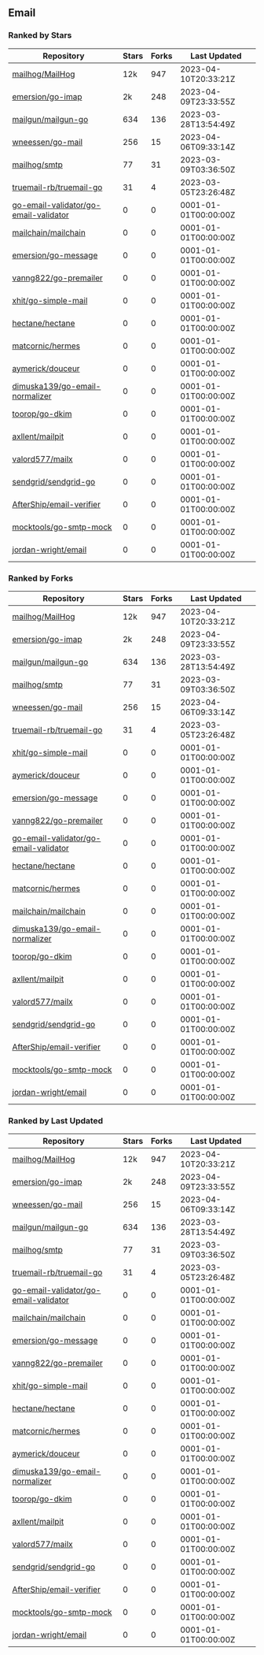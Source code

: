 ## Email

### Ranked by Stars

| Repository | Stars | Forks | Last Updated |
|------------|-------|-------|--------------|
| [mailhog/MailHog](https://github.com/mailhog/MailHog) | 12k | 947 | 2023-04-10T20:33:21Z |
| [emersion/go-imap](https://github.com/emersion/go-imap) | 2k | 248 | 2023-04-09T23:33:55Z |
| [mailgun/mailgun-go](https://github.com/mailgun/mailgun-go) | 634 | 136 | 2023-03-28T13:54:49Z |
| [wneessen/go-mail](https://github.com/wneessen/go-mail) | 256 | 15 | 2023-04-06T09:33:14Z |
| [mailhog/smtp](https://github.com/mailhog/smtp) | 77 | 31 | 2023-03-09T03:36:50Z |
| [truemail-rb/truemail-go](https://github.com/truemail-rb/truemail-go) | 31 | 4 | 2023-03-05T23:26:48Z |
| [go-email-validator/go-email-validator](https://github.com/go-email-validator/go-email-validator) | 0 | 0 | 0001-01-01T00:00:00Z |
| [mailchain/mailchain](https://github.com/mailchain/mailchain) | 0 | 0 | 0001-01-01T00:00:00Z |
| [emersion/go-message](https://github.com/emersion/go-message) | 0 | 0 | 0001-01-01T00:00:00Z |
| [vanng822/go-premailer](https://github.com/vanng822/go-premailer) | 0 | 0 | 0001-01-01T00:00:00Z |
| [xhit/go-simple-mail](https://github.com/xhit/go-simple-mail) | 0 | 0 | 0001-01-01T00:00:00Z |
| [hectane/hectane](https://github.com/hectane/hectane) | 0 | 0 | 0001-01-01T00:00:00Z |
| [matcornic/hermes](https://github.com/matcornic/hermes) | 0 | 0 | 0001-01-01T00:00:00Z |
| [aymerick/douceur](https://github.com/aymerick/douceur) | 0 | 0 | 0001-01-01T00:00:00Z |
| [dimuska139/go-email-normalizer](https://github.com/dimuska139/go-email-normalizer) | 0 | 0 | 0001-01-01T00:00:00Z |
| [toorop/go-dkim](https://github.com/toorop/go-dkim) | 0 | 0 | 0001-01-01T00:00:00Z |
| [axllent/mailpit](https://github.com/axllent/mailpit) | 0 | 0 | 0001-01-01T00:00:00Z |
| [valord577/mailx](https://github.com/valord577/mailx) | 0 | 0 | 0001-01-01T00:00:00Z |
| [sendgrid/sendgrid-go](https://github.com/sendgrid/sendgrid-go) | 0 | 0 | 0001-01-01T00:00:00Z |
| [AfterShip/email-verifier](https://github.com/AfterShip/email-verifier) | 0 | 0 | 0001-01-01T00:00:00Z |
| [mocktools/go-smtp-mock](https://github.com/mocktools/go-smtp-mock) | 0 | 0 | 0001-01-01T00:00:00Z |
| [jordan-wright/email](https://github.com/jordan-wright/email) | 0 | 0 | 0001-01-01T00:00:00Z |

### Ranked by Forks

| Repository | Stars | Forks | Last Updated |
|------------|-------|-------|--------------|
| [mailhog/MailHog](https://github.com/mailhog/MailHog) | 12k | 947 | 2023-04-10T20:33:21Z |
| [emersion/go-imap](https://github.com/emersion/go-imap) | 2k | 248 | 2023-04-09T23:33:55Z |
| [mailgun/mailgun-go](https://github.com/mailgun/mailgun-go) | 634 | 136 | 2023-03-28T13:54:49Z |
| [mailhog/smtp](https://github.com/mailhog/smtp) | 77 | 31 | 2023-03-09T03:36:50Z |
| [wneessen/go-mail](https://github.com/wneessen/go-mail) | 256 | 15 | 2023-04-06T09:33:14Z |
| [truemail-rb/truemail-go](https://github.com/truemail-rb/truemail-go) | 31 | 4 | 2023-03-05T23:26:48Z |
| [xhit/go-simple-mail](https://github.com/xhit/go-simple-mail) | 0 | 0 | 0001-01-01T00:00:00Z |
| [aymerick/douceur](https://github.com/aymerick/douceur) | 0 | 0 | 0001-01-01T00:00:00Z |
| [emersion/go-message](https://github.com/emersion/go-message) | 0 | 0 | 0001-01-01T00:00:00Z |
| [vanng822/go-premailer](https://github.com/vanng822/go-premailer) | 0 | 0 | 0001-01-01T00:00:00Z |
| [go-email-validator/go-email-validator](https://github.com/go-email-validator/go-email-validator) | 0 | 0 | 0001-01-01T00:00:00Z |
| [hectane/hectane](https://github.com/hectane/hectane) | 0 | 0 | 0001-01-01T00:00:00Z |
| [matcornic/hermes](https://github.com/matcornic/hermes) | 0 | 0 | 0001-01-01T00:00:00Z |
| [mailchain/mailchain](https://github.com/mailchain/mailchain) | 0 | 0 | 0001-01-01T00:00:00Z |
| [dimuska139/go-email-normalizer](https://github.com/dimuska139/go-email-normalizer) | 0 | 0 | 0001-01-01T00:00:00Z |
| [toorop/go-dkim](https://github.com/toorop/go-dkim) | 0 | 0 | 0001-01-01T00:00:00Z |
| [axllent/mailpit](https://github.com/axllent/mailpit) | 0 | 0 | 0001-01-01T00:00:00Z |
| [valord577/mailx](https://github.com/valord577/mailx) | 0 | 0 | 0001-01-01T00:00:00Z |
| [sendgrid/sendgrid-go](https://github.com/sendgrid/sendgrid-go) | 0 | 0 | 0001-01-01T00:00:00Z |
| [AfterShip/email-verifier](https://github.com/AfterShip/email-verifier) | 0 | 0 | 0001-01-01T00:00:00Z |
| [mocktools/go-smtp-mock](https://github.com/mocktools/go-smtp-mock) | 0 | 0 | 0001-01-01T00:00:00Z |
| [jordan-wright/email](https://github.com/jordan-wright/email) | 0 | 0 | 0001-01-01T00:00:00Z |

### Ranked by Last Updated

| Repository | Stars | Forks | Last Updated |
|------------|-------|-------|--------------|
| [mailhog/MailHog](https://github.com/mailhog/MailHog) | 12k | 947 | 2023-04-10T20:33:21Z |
| [emersion/go-imap](https://github.com/emersion/go-imap) | 2k | 248 | 2023-04-09T23:33:55Z |
| [wneessen/go-mail](https://github.com/wneessen/go-mail) | 256 | 15 | 2023-04-06T09:33:14Z |
| [mailgun/mailgun-go](https://github.com/mailgun/mailgun-go) | 634 | 136 | 2023-03-28T13:54:49Z |
| [mailhog/smtp](https://github.com/mailhog/smtp) | 77 | 31 | 2023-03-09T03:36:50Z |
| [truemail-rb/truemail-go](https://github.com/truemail-rb/truemail-go) | 31 | 4 | 2023-03-05T23:26:48Z |
| [go-email-validator/go-email-validator](https://github.com/go-email-validator/go-email-validator) | 0 | 0 | 0001-01-01T00:00:00Z |
| [mailchain/mailchain](https://github.com/mailchain/mailchain) | 0 | 0 | 0001-01-01T00:00:00Z |
| [emersion/go-message](https://github.com/emersion/go-message) | 0 | 0 | 0001-01-01T00:00:00Z |
| [vanng822/go-premailer](https://github.com/vanng822/go-premailer) | 0 | 0 | 0001-01-01T00:00:00Z |
| [xhit/go-simple-mail](https://github.com/xhit/go-simple-mail) | 0 | 0 | 0001-01-01T00:00:00Z |
| [hectane/hectane](https://github.com/hectane/hectane) | 0 | 0 | 0001-01-01T00:00:00Z |
| [matcornic/hermes](https://github.com/matcornic/hermes) | 0 | 0 | 0001-01-01T00:00:00Z |
| [aymerick/douceur](https://github.com/aymerick/douceur) | 0 | 0 | 0001-01-01T00:00:00Z |
| [dimuska139/go-email-normalizer](https://github.com/dimuska139/go-email-normalizer) | 0 | 0 | 0001-01-01T00:00:00Z |
| [toorop/go-dkim](https://github.com/toorop/go-dkim) | 0 | 0 | 0001-01-01T00:00:00Z |
| [axllent/mailpit](https://github.com/axllent/mailpit) | 0 | 0 | 0001-01-01T00:00:00Z |
| [valord577/mailx](https://github.com/valord577/mailx) | 0 | 0 | 0001-01-01T00:00:00Z |
| [sendgrid/sendgrid-go](https://github.com/sendgrid/sendgrid-go) | 0 | 0 | 0001-01-01T00:00:00Z |
| [AfterShip/email-verifier](https://github.com/AfterShip/email-verifier) | 0 | 0 | 0001-01-01T00:00:00Z |
| [mocktools/go-smtp-mock](https://github.com/mocktools/go-smtp-mock) | 0 | 0 | 0001-01-01T00:00:00Z |
| [jordan-wright/email](https://github.com/jordan-wright/email) | 0 | 0 | 0001-01-01T00:00:00Z |

